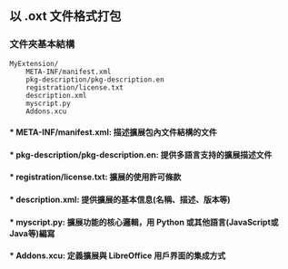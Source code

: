 ## 以 .oxt 文件格式打包
### 文件夾基本結構
```python=
MyExtension/
    META-INF/manifest.xml
    pkg-description/pkg-description.en
    registration/license.txt
    description.xml
    myscript.py 
    Addons.xcu
```
#### * META-INF/manifest.xml: 描述擴展包內文件結構的文件
#### * pkg-description/pkg-description.en: 提供多語言支持的擴展描述文件
#### * registration/license.txt: 擴展的使用許可條款
#### * description.xml: 提供擴展的基本信息(名稱、描述、版本等)
#### * myscript.py: 擴展功能的核心邏輯，用 Python 或其他語言(JavaScript或Java等)編寫
#### * Addons.xcu: 定義擴展與 LibreOffice 用戶界面的集成方式
